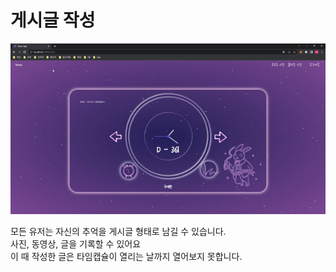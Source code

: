 # 게시글 작성

![게시글 작성](../gif/%EA%B2%8C%EC%8B%9C%EA%B8%80%20%EC%9E%91%EC%84%B1.gif)

모든 유저는 자신의 추억을 게시글 형태로 남길 수 있습니다.<br>
사진, 동영상, 글을 기록할 수 있어요</br>
이 때 작성한 글은 타임캡슐이 열리는 날까지 열어보지 못합니다.